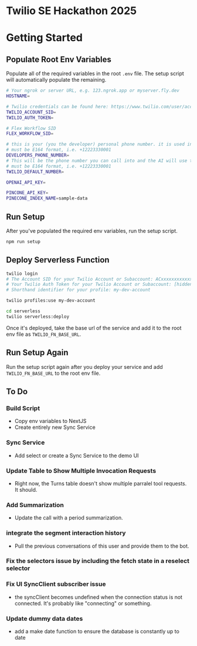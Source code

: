 # Twilio SE Hackathon 2025

# Getting Started

## Populate Root Env Variables

Populate all of the required variables in the root `.env` file. The setup script will automatically populate the remaining.

```bash
# Your ngrok or server URL, e.g. 123.ngrok.app or myserver.fly.dev
HOSTNAME=

# Twilio credentials can be found here: https://www.twilio.com/user/account
TWILIO_ACCOUNT_SID=
TWILIO_AUTH_TOKEN=

# Flex Workflow SID
FLEX_WORKFLOW_SID=

# this is your (you the developer) personal phone number. it is used in the mock-database.
# must be E164 format, i.e. +12223330001
DEVELOPERS_PHONE_NUMBER=
# This will be the phone number you can call into and the AI will use to send SMS messages, if applicable
# must be E164 format, i.e. +12223330001
TWILIO_DEFAULT_NUMBER=

OPENAI_API_KEY=

PINCONE_API_KEY=
PINECONE_INDEX_NAME=sample-data
```

## Run Setup

After you've populated the required env variables, run the setup script.

```bash
npm run setup
```

## Deploy Serverless Function

```bash
twilio login
# The Account SID for your Twilio Account or Subaccount: ACxxxxxxxxxxxxxxxxxxxxxxxxxxxxxxxx
# Your Twilio Auth Token for your Twilio Account or Subaccount: [hidden]
# Shorthand identifier for your profile: my-dev-account

twilio profiles:use my-dev-account

cd serverless
twilio serverless:deploy

```

Once it's deployed, take the base url of the service and add it to the root env file as `TWILIO_FN_BASE_URL`.

## Run Setup Again

Run the setup script again after you deploy your service and add `TWILIO_FN_BASE_URL` to the root env file.

## To Do

### Build Script

- Copy env variables to NextJS
- Create entirely new Sync Service

### Sync Service

- Add select or create a Sync Service to the demo UI

### Update Table to Show Multiple Invocation Requests

- Right now, the Turns table doesn't show multiple parralel tool requests. It should.

### Add Summarization

- Update the call with a period summarization.

### integrate the segment interaction history

- Pull the previous conversations of this user and provide them to the bot.

### Fix the selectors issue by including the fetch state in a reselect selector

### Fix UI SyncClient subscriber issue

- the syncClient becomes undefined when the connection status is not connected. It's probably like "connecting" or something.

### Update dummy data dates

- add a make date function to ensure the database is constantly up to date
